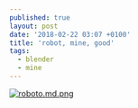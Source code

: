 ```yaml
---
published: true
layout: post
date: '2018-02-22 03:07 +0100'
title: 'robot, mine, good'
tags:
  - blender
  - mine
---
```

[![roboto.md.png](https://cdn.scrot.moe/images/2018/02/22/roboto.md.png)](https://cdn.scrot.moe/images/2018/02/22/roboto.png)
